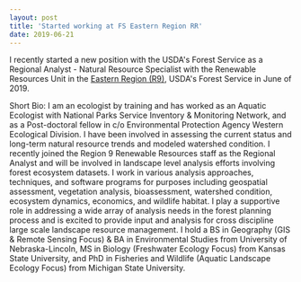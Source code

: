 ```yaml
---
layout: post
title: 'Started working at FS Eastern Region RR'
date: 2019-06-21
---
```


I recently started a new position with the USDA's Forest Service as a Regional Analyst - Natural Resource Specialist with the Renewable Resources Unit in the [Eastern Region (R9)](https://www.fs.usda.gov/r9), USDA's Forest Service in June of 2019.

Short Bio:
I am an ecologist by training and has worked as an Aquatic Ecologist with National Parks Service Inventory & Monitoring Network, and as a Post-doctoral fellow in c/o Environmental Protection Agency Western Ecological Division. I have been involved in assessing the current status and long-term natural resource trends and modeled watershed condition. I recently joined the Region 9 Renewable Resources staff as the Regional Analyst and will be involved in landscape level analysis efforts involving forest ecosystem datasets. I work in various analysis approaches, techniques, and software programs for purposes including geospatial assessment, vegetation analysis, bioassessment, watershed condition, ecosystem dynamics, economics, and wildlife habitat. I play a supportive role in addressing a wide array of analysis needs in the forest planning process and is excited to provide input and analysis for cross discipline large scale landscape resource management. I hold a BS in Geography (GIS & Remote Sensing Focus) & BA in Environmental Studies from University of Nebraska-Lincoln, MS in Biology (Freshwater Ecology Focus) from Kansas State University, and PhD in Fisheries and Wildlife (Aquatic Landscape Ecology Focus) from Michigan State University. 